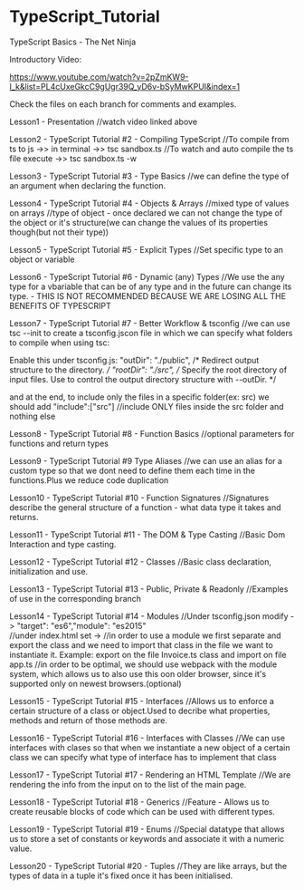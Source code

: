 # TypeScript_Tutorial
TypeScript Basics - The Net Ninja

Introductory Video:

https://www.youtube.com/watch?v=2pZmKW9-I_k&list=PL4cUxeGkcC9gUgr39Q_yD6v-bSyMwKPUI&index=1

Check the files on each branch for comments and examples.

Lesson1 - Presentation
//watch video linked above

Lesson2 - TypeScript Tutorial #2 - Compiling TypeScript
//To compile from ts to js ->> in terminal ->> tsc sandbox.ts
//To watch and auto compile the ts file execute ->> tsc sandbox.ts -w

Lesson3 - TypeScript Tutorial #3 - Type Basics
//we can define the type of an argument when declaring the function.

Lesson4 - TypeScript Tutorial #4 - Objects & Arrays
//mixed type of values on arrays
//type of object - once declared we can not change the type of the object or it's structure(we can change the values of its properties though(but not their type))

Lesson5 - TypeScript Tutorial #5 - Explicit Types
//Set specific type to an object or variable

Lesson6 - TypeScript Tutorial #6 - Dynamic (any) Types
//We use the any type for a vbariable that can be of any type and in the future can change its type. - THIS IS NOT RECOMMENDED BECAUSE WE ARE LOSING ALL THE BENEFITS OF TYPESCRIPT

Lesson7 - TypeScript Tutorial #7 - Better Workflow & tsconfig
//we can use tsc --init to create a tsconfig.jscon file in which we can specify what folders to compile when using tsc:    

Enable this under tsconfig.js:
"outDir": "./public",    /* Redirect output structure to the directory. */
"rootDir": "./src",      /* Specify the root directory of input files. Use to control the output directory structure with --outDir. */

and at the end, to include only the files in a specific folder(ex: src) we should add
"include":["src"] //include ONLY files inside the src folder and nothing else

Lesson8 - TypeScript Tutorial #8 - Function Basics
//optional parameters for functions and return types

Lesson9 - TypeScript Tutorial #9 Type Aliases
//we can use an alias for a custom type so that we dont need to define them each time in the functions.Plus we reduce code duplication

Lesson10 - TypeScript Tutorial #10 - Function Signatures
//Signatures describe the general structure of a function - what data type it takes and returns.

Lesson11 - TypeScript Tutorial #11 - The DOM & Type Casting
//Basic Dom Interaction and type casting.

Lesson12 - TypeScript Tutorial #12 - Classes
//Basic class declaration, initialization and use.

Lesson13 - TypeScript Tutorial #13 - Public, Private & Readonly
//Examples of use in the corresponding branch

Lesson14 - TypeScript Tutorial #14 - Modules
//Under tsconfig.json modify ->  "target": "es6","module": "es2015"  
//under index.html set -> <script type  = "module" src='app.js'></script>
//in order to use a module we first separate and export the class and we need to import that class in the file we want to instantiate it. Example: export on the file Invoice.ts class and import on file app.ts
//in order to be optimal, we should use webpack with the module system, which allows us to also use this oon older browser, since it's supported only on newest browsers.(optional)

Lesson15 - TypeScript Tutorial #15 - Interfaces
//Allows us to enforce a certain structure of a class or object.Used to decribe what properties, methods and return of those methods are.

Lesson16 - TypeScript Tutorial #16 - Interfaces with Classes
//We can use interfaces with clases so that when we instantiate a new object of a certain class we can specify what type of interface has to implement that class

Lesson17 - TypeScript Tutorial #17 - Rendering an HTML Template
//We are rendering the info from the input on to the list of the main page.

Lesson18 - TypeScript Tutorial #18 - Generics
//Feature  - Allows us to create reusable blocks of code which can be used with different types.

Lesson19 - TypeScript Tutorial #19 - Enums
//Special datatype that allows us to store a set of constants or keywords and associate it with a numeric value.

Lesson20 - TypeScript Tutorial #20 - Tuples
//They are like arrays, but the types of data in a tuple it's fixed once it has been initialised.